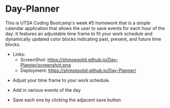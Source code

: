 # Day-Planner
This is UTSA Coding Bootcamp's week #5 homework that is a simple calendar application that allows the user to save events for each hour of the day.  It features an adjustable time frame to fit your work schedule and dynamically updated color blocks indicating past, present, and future time blocks.  

* Links: 
  - ScreenShot: https://shmoesolid.github.io/Day-Planner/screenshot.png
  - Deployment: https://shmoesolid.github.io/Day-Planner/

- Adjust your time frame to your work schedule.

- Add in various events of the day

- Save each one by clicking the adjacent save button
